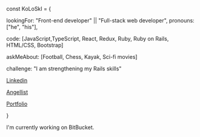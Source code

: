 const KoLoSkI = { 
      
  lookingFor: "Front-end developer" || "Full-stack web developer",
  pronouns: ["he", "his"],
  
  code: [JavaScript,TypeScript, React, Redux, Ruby, Ruby on Rails, HTML/CSS, Bootstrap]
   
  askMeAbout: [Football, Chess, Kayak, Sci-fi movies]

  challenge: "I am strengthening my Rails skills"

  [Linkedin](https://www.linkedin.com/in/igor-koloski/)  
  
  [Angellist](https://angel.co/u/igor-koloski)   
      
  [Portfolio](https://igorkol91.github.io/MyPortfolio/)    
  
  }

I'm currently working on BitBucket.

